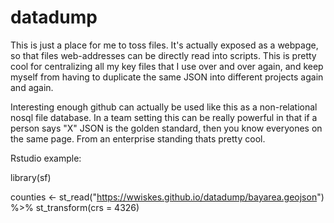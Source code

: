 # datadump
This is just a place for me to toss files. It's actually exposed as a webpage, so that files web-addresses can be directly read into scripts. This is pretty cool for centralizing all my key files that I use over and over again, and keep myself from having to duplicate the same JSON into different projects again and again.

Interesting enough github can actually be used like this as a non-relational nosql file database. In a team setting this can be really powerful in that if a person says "X" JSON is the golden standard, then you know everyones on the same page. From an enterprise standing thats pretty cool. 

Rstudio example:

library(sf)

counties <- st_read("https://wwiskes.github.io/datadump/bayarea.geojson") %>% st_transform(crs = 4326)
